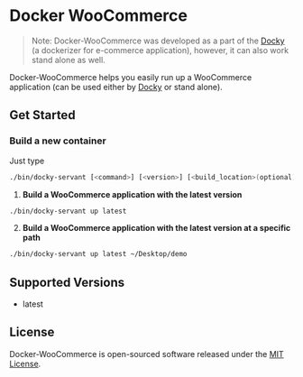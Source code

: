 # Docker WooCommerce

> Note: Docker-WooCommerce was developed as a part of the [Docky](https://github.com/guzzilar/docky) (a dockerizer for e-commerce application), however, it can also work stand alone as well.

Docker-WooCommerce helps you easily run up a WooCommerce application (can be used either by [Docky](https://github.com/guzzilar/docky) or stand alone).

## Get Started

### Build a new container

Just type 

```bash
./bin/docky-servant [<command>] [<version>] [<build_location>(optional)]
```

1. **Build a WooCommerce application with the latest version**
```bash
./bin/docky-servant up latest
```

2. **Build a WooCommerce application with the latest version at a specific path**
```bash
./bin/docky-servant up latest ~/Desktop/demo
```

## Supported Versions

- latest

## License

Docker-WooCommerce is open-sourced software released under the [MIT License](https://opensource.org/licenses/MIT).
